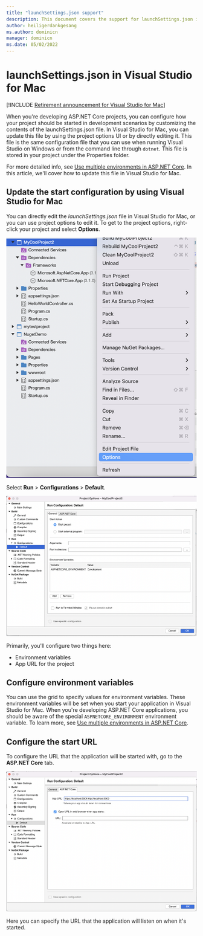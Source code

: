 ```yaml
---
title: "launchSettings.json support"
description: This document covers the support for launchSettings.json in Visual Studio for Mac
author: heiligerdankgesang 
ms.author: dominicn
manager: dominicn
ms.date: 05/02/2022
---
```

# launchSettings.json in Visual Studio for Mac

[!INCLUDE [Retirement announcement for Visual Studio for Mac](includes/vsmac-retirement.md)]

When you're developing ASP.NET Core projects, you can configure how your project should be started in development scenarios by customizing the contents of the launchSettings.json file. In Visual Studio for Mac, you can update this file by using the project options UI or by directly editing it. This file is the same configuration file that you can use when running Visual Studio on Windows or from the command line through `dotnet`. This file is stored in your project under the Properties folder.

For more detailed info, see [Use multiple environments in ASP.NET Core](/aspnet/core/fundamentals/environments). In this article, we'll cover how to update this file in Visual Studio for Mac.

## Update the start configuration by using Visual Studio for Mac

You can directly edit the _launchSettings.json_ file in Visual Studio for Mac, or you can use project options to edit it. To get to the project options, right-click your project and select **Options**.

![Project shortcut menu with "Options" selected to update the start configuration by using Visual Studio for Mac.](media/vsmac-ctx-proj-options.png)

Select **Run** > **Configurations** > **Default**.

!["Run," "Configurations," and "Default" in project options to update the start configuration by using Visual Studio for Mac.](media/vsmac-run-config-default.png)

Primarily, you'll configure two things here:

- Environment variables
- App URL for the project

## Configure environment variables

You can use the grid to specify values for environment variables. These environment variables will be set when you start your application in Visual Studio for Mac. When you're developing ASP.NET Core applications, you should be aware of the special `ASPNETCORE_ENVIRONMENT` environment variable. To learn more, see [Use multiple environments in ASP.NET Core](/aspnet/core/fundamentals/environments).

## Configure the start URL

To configure the URL that the application will be started with, go to the **ASP.NET Core** tab.

![Application URL in project options to configure the URL that the application will be started with.](media/vsmac-run-config-default-aspnetcore.png)

Here you can specify the URL that the application will listen on when it's started.
